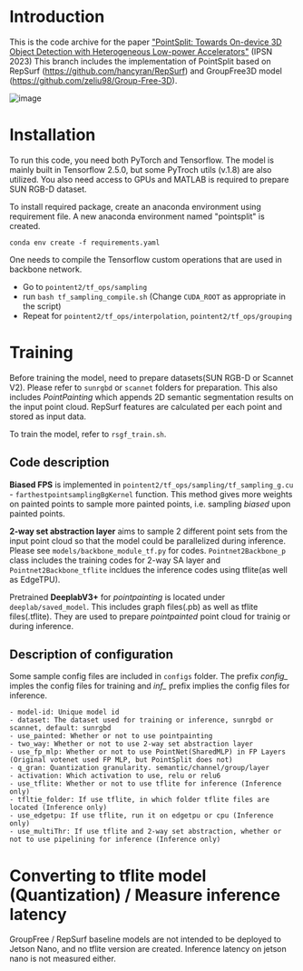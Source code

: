 # Introduction
This is the code archive for the paper ["PointSplit: Towards On-device 3D Object Detection with Heterogeneous Low-power Accelerators"](https://dl.acm.org/doi/abs/10.1145/3583120.3587045) (IPSN 2023)
This branch includes the implementation of PointSplit based on RepSurf (https://github.com/hancyran/RepSurf) and GroupFree3D model (https://github.com/zeliu98/Group-Free-3D).

![image](figs/Fig3.png)

# Installation
To run this code, you need both PyTorch and Tensorflow. The model is mainly built in Tensorflow 2.5.0, but some PyTroch utils (v.1.8) are also utilized. You also need access to GPUs and MATLAB is required to prepare SUN RGB-D dataset.

To install required package, create an anaconda environment using requirement file. A new anaconda environment named "pointsplit" is created.
```
conda env create -f requirements.yaml
```

One needs to compile the Tensorflow custom operations that are used in backbone network. 
- Go to `pointent2/tf_ops/sampling`
- run `bash tf_sampling_compile.sh` (Change `CUDA_ROOT` as appropriate in the script)
- Repeat for `pointent2/tf_ops/interpolation`, `pointent2/tf_ops/grouping`

# Training
Before training the model, need to prepare datasets(SUN RGB-D or Scannet V2). Please refer to `sunrgbd` or `scannet` folders for preparation. This also includes *PointPainting* which appends 2D semantic segmentation results on the input point cloud. 
RepSurf features are calculated per each point and stored as input data.


To train the model, refer to `rsgf_train.sh`.

## Code description
**Biased FPS** is implemented in `pointent2/tf_ops/sampling/tf_sampling_g.cu` - `farthestpointsamplingBgKernel` function. This method gives more weights on painted points to sample more painted points, i.e. sampling *biased* upon painted points.

**2-way set abstraction layer** aims to sample 2 different point sets from the input point cloud so that the model could be parallelized during inference. Please see `models/backbone_module_tf.py` for codes. `Pointnet2Backbone_p` class includes the training codes for 2-way SA layer and `Pointnet2Backbone_tflite` incldues the inference codes using tflite(as well as EdgeTPU).

Pretrained **DeeplabV3+** for *pointpainting* is located under `deeplab/saved_model`. This includes graph files(.pb) as well as tflite files(.tflite). They are used to prepare *pointpainted* point cloud for trainig or during inference.

## Description of configuration
Some sample config files are included in `configs` folder. The prefix *config_* imples the config files for training and *inf_* prefix implies the config files for inference.
```
- model-id: Unique model id
- dataset: The dataset used for training or inference, sunrgbd or scannet, default: sunrgbd
- use_painted: Whether or not to use pointpainting
- two_way: Whether or not to use 2-way set abstraction layer
- use_fp_mlp: Whether or not to use PointNet(SharedMLP) in FP Layers (Original votenet used FP MLP, but PointSplit does not)
- q_gran: Quantization granularity. semantic/channel/group/layer
- activation: Which activation to use, relu or relu6
- use_tflite: Whether or not to use tflite for inference (Inference only)
- tfltie_folder: If use tflite, in which folder tflite files are located (Inference only)
- use_edgetpu: If use tflite, run it on edgetpu or cpu (Inference only)
- use_multiThr: If use tflite and 2-way set abstraction, whether or not to use pipelining for inference (Inference only)
```

# Converting to tflite model (Quantization) / Measure inference latency
GroupFree / RepSurf baseline models are not intended to be deployed to Jetson Nano, and no tflite version are created.
Inference latency on jetson nano is not measured either.
